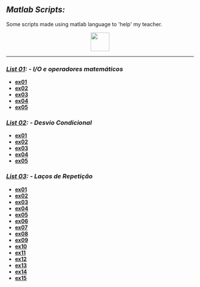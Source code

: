 ## **_Matlab Scripts:_**

Some scripts made using matlab language to 'help' my teacher.

<div align="center">
  <img width="50" src="https://cdn.jsdelivr.net/gh/devicons/devicon/icons/matlab/matlab-original.svg" />
</div>

---

### **_[List 01](./list01/list01.pdf): - I/O e operadores matemáticos_**

- [**ex01**](./list01/ex01.m)
- [**ex02**](./list01/ex02.m)
- [**ex03**](./list01/ex03.m)
- [**ex04**](./list01/ex04.m)
- [**ex05**](./list01/ex05.m)

### **_[List 02](./list02/list02.pdf): - Desvio Condicional_**

- [**ex01**](./list02/ex01.m)
- [**ex02**](./list02/ex02.m)
- [**ex03**](./list02/ex03.m)
- [**ex04**](./list02/ex04.m)
- [**ex05**](./list02/ex05.m)

### **_[List 03](./list03/list03.pdf): - Laços de Repetição_**

- [**ex01**](./list03/ex01.m)
- [**ex02**](./list03/ex02.m)
- [**ex03**](./list03/ex03.m)
- [**ex04**](./list03/ex04.m)
- [**ex05**](./list03/ex05.m)
- [**ex06**](./list03/ex06.m)
- [**ex07**](./list03/ex07.m)
- [**ex08**](./list03/ex08.m)
- [**ex09**](./list03/ex09.m)
- [**ex10**](./list03/ex10.m)
- [**ex11**](./list03/ex11.m)
- [**ex12**](./list03/ex12.m)
- [**ex13**](./list03/ex13.m)
- [**ex14**](./list03/ex14.m)
- [**ex15**](./list03/ex15.m)
